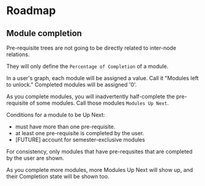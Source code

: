 # Roadmap

## Module completion

Pre-requisite trees are not going to be directly related to inter-node
relations.

They will only define the `Percentage of Completion` of a module.

In a user's graph, each module will be assigned a value. Call it
"Modules left to unlock." Completed modules will be assigned '0'.

As you complete modules, you will inadvertently half-complete the
pre-requisite of some modules. Call those modules `Modules Up Next`.

Conditions for a module to be Up Next:

- must have more than one pre-requisite.
- at least one pre-requisite is completed by the user.
- [FUTURE] account for semester-exclusive modules

For consistency, only modules that have pre-requsites that are
completed by the user are shown.

As you complete more modules, more Modules Up Next will show up, and
their Completion state will be shown too.

